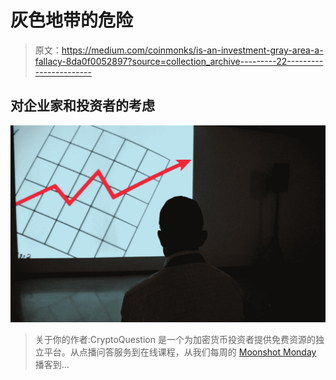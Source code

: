 # 灰色地带的危险

> 原文：<https://medium.com/coinmonks/is-an-investment-gray-area-a-fallacy-8da0f0052897?source=collection_archive---------22----------------------->

## 对企业家和投资者的考虑

![](img/94f8e4ba4134bbab01d4390de6d7de6b.png)

> 关于你的作者:CryptoQuestion 是一个为加密货币投资者提供免费资源的独立平台。从点播问答服务到在线课程，从我们每周的 [Moonshot Monday](https://cryptoquestion.tech/weekly-podcast/) 播客到…